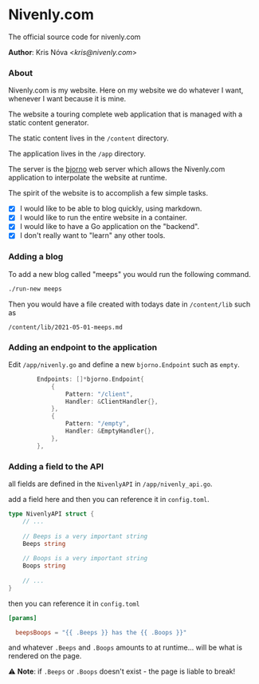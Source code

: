 # Nivenly.com


The official source code for nivenly.com

**Author**: Kris Nóva <_kris@nivenly.com_>

### About

Nivenly.com is my website. Here on my website we do whatever I want, whenever I want because it is mine.

The website a touring complete web application that is managed with a static content generator. 

The static content lives in the `/content` directory. 

The application lives in the `/app` directory. 

The server is the [bjorno](https://github.com/kris-nova/bjorno) web server which allows the Nivenly.com application to interpolate the website at runtime. 

The spirit of the website is to accomplish a few simple tasks. 

 - [X] I would like to be able to blog quickly, using markdown.
 - [X] I would like to run the entire website in a container.
 - [X] I would like to have a Go application on the "backend".
 - [X] I don't really want to "learn" any other tools.

### Adding a blog 

To add a new blog called "meeps" you would run the following command. 

```bash 
./run-new meeps
```

Then you would have a file created with todays date in `/content/lib` such as

``` 
/content/lib/2021-05-01-meeps.md
```

### Adding an endpoint to the application 

Edit `/app/nivenly.go` and define a new `bjorno.Endpoint` such as `empty`.

```go 
		Endpoints: []*bjorno.Endpoint{
			{
				Pattern: "/client",
				Handler: &ClientHandler{},
			},
			{
				Pattern: "/empty",
				Handler: &EmptyHandler{},
			},
		},
```

### Adding a field to the API 

all fields are defined in the `NivenlyAPI` in `/app/nivenly_api.go`.

add a field here and then you can reference it in `config.toml`.

```go 
type NivenlyAPI struct {
    // ...
    
    // Beeps is a very important string
    Beeps string
    
    // Boops is a very important string
    Boops string 
    
    // ...
}
```

then you can reference it in `config.toml`

```toml 
[params]

  beepsBoops = "{{ .Beeps }} has the {{ .Boops }}"


```

and whatever `.Beeps` and `.Boops` amounts to at runtime... will be what is rendered on the page.

⚠ **Note**: if `.Beeps` or `.Boops` doesn't exist - the page is liable to break! 

